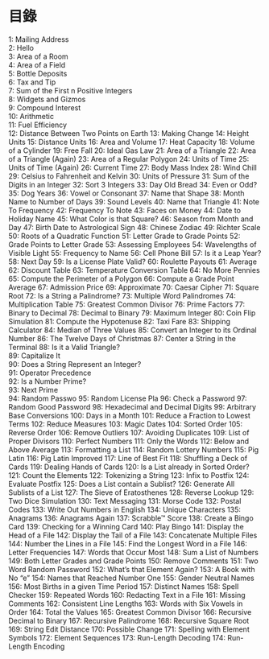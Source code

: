 # 目錄
1: Mailing Address  
2: Hello  
3: Area of a Room  
4: Area of a Field  
5: Bottle Deposits  
6: Tax and Tip  
7: Sum of the First n Positive Integers  
8: Widgets and Gizmos  
9: Compound Interest  
10: Arithmetic  
11: Fuel Efficiency  
12: Distance Between Two Points on Earth
13: Making Change
14: Height Units
15: Distance Units
16: Area and Volume
17: Heat Capacity
18: Volume of a Cylinder
19: Free Fall
20: Ideal Gas Law
21: Area of a Triangle
22: Area of a Triangle (Again)
23: Area of a Regular Polygon
24: Units of Time
25: Units of Time (Again)
26: Current Time
27: Body Mass Index
28: Wind Chill
29: Celsius to Fahrenheit and Kelvin
30: Units of Pressure
31: Sum of the Digits in an Integer
32: Sort 3 Integers
33: Day Old Bread
34: Even or Odd?
35: Dog Years
36: Vowel or Consonant
37: Name that Shape
38: Month Name to Number of Days
39: Sound Levels
40: Name that Triangle
41: Note To Frequency
42: Frequency To Note
43: Faces on Money
44: Date to Holiday Name
45: What Color is that Square?
46: Season from Month and Day
47: Birth Date to Astrological Sign
48: Chinese Zodiac
49: Richter Scale
50: Roots of a Quadratic Function
51: Letter Grade to Grade Points
52: Grade Points to Letter Grade
53: Assessing Employees
54: Wavelengths of Visible Light
55: Frequency to Name
56: Cell Phone Bill
57: Is it a Leap Year?
58: Next Day
59: Is a License Plate Valid?
60: Roulette Payouts
61: Average
62: Discount Table
63: Temperature Conversion Table
64: No More Pennies
65: Compute the Perimeter of a Polygon
66: Compute a Grade Point Average
67: Admission Price
69: Approximate
70: Caesar Cipher
71: Square Root
72: Is a String a Palindrome?
73: Multiple Word Palindromes
74: Multiplication Table
75: Greatest Common Divisor
76: Prime Factors
77: Binary to Decimal
78: Decimal to Binary
79: Maximum Integer
80: Coin Flip Simulation
81: Compute the Hypotenuse
82: Taxi Fare
83: Shipping Calculator
84: Median of Three Values
85: Convert an Integer to its Ordinal Number
86: The Twelve Days of Christmas
87: Center a String in the Terminal
88: Is it a Valid Triangle?  
89: Capitalize It  
90: Does a String Represent an Integer?  
91: Operator Precedence  
92: Is a Number Prime?  
93: Next Prime  
94: Random Passwo
95: Random License Pla
96: Check a Password
97: Random Good Password
98: Hexadecimal and Decimal Digits
99: Arbitrary Base Conversions
100: Days in a Month
101: Reduce a Fraction to Lowest Terms
102: Reduce Measures
103: Magic Dates
104: Sorted Order
105: Reverse Order
106: Remove Outliers
107: Avoiding Duplicates
109: List of Proper Divisors
110: Perfect Numbers
111: Only the Words
112: Below and Above Average
113: Formatting a List
114: Random Lottery Numbers
115: Pig Latin
116: Pig Latin Improved
117: Line of Best Fit
118: Shuffling a Deck of Cards
119: Dealing Hands of Cards
120: Is a List already in Sorted Order?
121: Count the Elements
122: Tokenizing a String
123: Infix to Postfix
124: Evaluate Postfix
125: Does a List contain a Sublist?
126: Generate All Sublists of a List
127: The Sieve of Eratosthenes
128: Reverse Lookup
129: Two Dice Simulation
130: Text Messaging
131: Morse Code
132: Postal Codes
133: Write Out Numbers in English
134: Unique Characters
135: Anagrams
136: Anagrams Again
137: Scrabble™ Score
138: Create a Bingo Card
139: Checking for a Winning Card
140: Play Bingo
141: Display the Head of a File
142: Display the Tail of a File
143: Concatenate Multiple Files
144: Number the Lines in a File
145: Find the Longest Word in a File
146: Letter Frequencies
147: Words that Occur Most
148: Sum a List of Numbers
149: Both Letter Grades and Grade Points
150: Remove Comments
151: Two Word Random Password
152: What’s that Element Again?
153: A Book with No “e”
154: Names that Reached Number One
155: Gender Neutral Names
156: Most Births in a given Time Period
157: Distinct Names
158: Spell Checker
159: Repeated Words
160: Redacting Text in a File
161: Missing Comments
162: Consistent Line Lengths
163: Words with Six Vowels in Order
164: Total the Values
165: Greatest Common Divisor
166: Recursive Decimal to Binary
167: Recursive Palindrome
168: Recursive Square Root
169: String Edit Distance
170: Possible Change
171: Spelling with Element Symbols
172: Element Sequences
173: Run-Length Decoding
174: Run-Length Encoding
